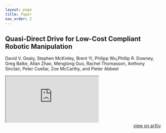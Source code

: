 ```yaml
---
layout: page
title: Paper
nav_order: 2
---
```


## Quasi-Direct Drive for Low-Cost Compliant Robotic Manipulation

David V. Gealy, Stephen McKinley, Brent Yi, Philipp Wu,Phillip R. Downey, Greg Balke, Allan Zhao, Menglong Guo, Rachel Thomasson, Anthony Sinclair, Peter Cuellar, Zoe McCarthy, and Pieter Abbeel

<iframe src="https://drive.google.com/file/d/1IIJE8LaXqsBkqYoe7xZxhNppKoo9f9eV/preview"></iframe>

<div style="text-align: right">
    <a href="https://arxiv.org/abs/1904.03815">view on arXiv</a>
</div>
